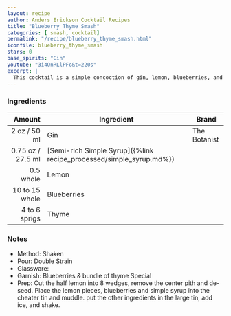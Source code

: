 ```yaml
---
layout: recipe
author: Anders Erickson Cocktail Recipes
title: "Blueberry Thyme Smash"
categories: [ smash, cocktail]
permalink: "/recipe/blueberry_thyme_smash.html"
iconfile: blueberry_thyme_smash
stars: 0
base_spirits: "Gin"
youtube: "3i4QnRLlPFc&t=220s"
excerpt: |
  This cocktail is a simple concoction of gin, lemon, blueberries, and thyme.
---
```


### Ingredients

|         Amount | Ingredient                                                | Brand        |
| -------------: | --------------------------------------------------------- | ------------ |
|           2 oz / 50 ml | Gin                                                       | The Botanist |
|        0.75 oz / 27.5 ml | [Semi-rich Simple Syrup]({%link recipe_processed/simple_syrup.md%}) |
|      0.5 whole | Lemon                                                     |
| 10 to 15 whole | Blueberries                                               |
|  4 to 6 sprigs | Thyme                                                     |

### Notes

- Method: Shaken
- Pour: Double Strain
- Glassware:
- Garnish: Blueberries & bundle of thyme Special
- Prep: Cut the half lemon into 8 wedges, remove the center pith and de-seed. Place the lemon pieces, blueberries and simple syrup into the cheater tin and muddle. put the other ingredients in the large tin, add ice, and shake.
